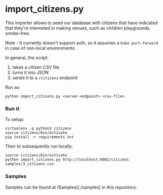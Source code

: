 # import_citizens.py

This importer allows to seed our database with citizens that have indicated
that they're interested in making venues, such as children playgrounds, smoke-free.

Note - It currently doesn't support auth, so it assumes a `kube port-forward` in case of
non-local environments.

In general, the script:
1. takes a citizen CSV file
1. turns it into JSON 
1. sends it to a `/citizens` endpoint

Run as:
```
python import_citizens.py <server-endpoint> <csv-file>
```

### Run it

To setup:
```commandline
virtualenv -p python3 citizens
source citizens/bin/activate
pip install -r requirements.txt
```

Then to subsequently run locally:
```commandline
source citizens/bin/activate
python import_citizens.py http://localhost:8082/citizens samples/3_citizens.csv 
```

### Samples

Samples can be found at (Samples)[./samples] in this repository.
